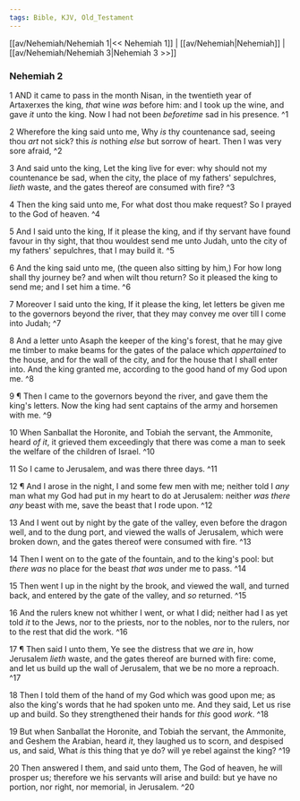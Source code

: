 ```yaml
---
tags: Bible, KJV, Old_Testament
---
```


[[av/Nehemiah/Nehemiah 1|<< Nehemiah 1]] | [[av/Nehemiah|Nehemiah]] | [[av/Nehemiah/Nehemiah 3|Nehemiah 3 >>]]

### Nehemiah 2

1 AND it came to pass in the month Nisan, in the twentieth year of Artaxerxes the king, _that_ wine _was_ before him: and I took up the wine, and gave _it_ unto the king. Now I had not been _beforetime_ sad in his presence. ^1

2 Wherefore the king said unto me, Why _is_ thy countenance sad, seeing thou _art_ not sick? this _is_ nothing _else_ but sorrow of heart. Then I was very sore afraid, ^2

3 And said unto the king, Let the king live for ever: why should not my countenance be sad, when the city, the place of my fathers' sepulchres, _lieth_ waste, and the gates thereof are consumed with fire? ^3

4 Then the king said unto me, For what dost thou make request? So I prayed to the God of heaven. ^4

5 And I said unto the king, If it please the king, and if thy servant have found favour in thy sight, that thou wouldest send me unto Judah, unto the city of my fathers' sepulchres, that I may build it. ^5

6 And the king said unto me, (the queen also sitting by him,) For how long shall thy journey be? and when wilt thou return? So it pleased the king to send me; and I set him a time. ^6

7 Moreover I said unto the king, If it please the king, let letters be given me to the governors beyond the river, that they may convey me over till I come into Judah; ^7

8 And a letter unto Asaph the keeper of the king's forest, that he may give me timber to make beams for the gates of the palace which _appertained_ to the house, and for the wall of the city, and for the house that I shall enter into. And the king granted me, according to the good hand of my God upon me. ^8

9 ¶ Then I came to the governors beyond the river, and gave them the king's letters. Now the king had sent captains of the army and horsemen with me. ^9

10 When Sanballat the Horonite, and Tobiah the servant, the Ammonite, heard _of_ _it_, it grieved them exceedingly that there was come a man to seek the welfare of the children of Israel. ^10

11 So I came to Jerusalem, and was there three days. ^11

12 ¶ And I arose in the night, I and some few men with me; neither told I _any_ man what my God had put in my heart to do at Jerusalem: neither _was_ _there_ _any_ beast with me, save the beast that I rode upon. ^12

13 And I went out by night by the gate of the valley, even before the dragon well, and to the dung port, and viewed the walls of Jerusalem, which were broken down, and the gates thereof were consumed with fire. ^13

14 Then I went on to the gate of the fountain, and to the king's pool: but _there_ _was_ no place for the beast _that_ _was_ under me to pass. ^14

15 Then went I up in the night by the brook, and viewed the wall, and turned back, and entered by the gate of the valley, and _so_ returned. ^15

16 And the rulers knew not whither I went, or what I did; neither had I as yet told _it_ to the Jews, nor to the priests, nor to the nobles, nor to the rulers, nor to the rest that did the work. ^16

17 ¶ Then said I unto them, Ye see the distress that we _are_ in, how Jerusalem _lieth_ waste, and the gates thereof are burned with fire: come, and let us build up the wall of Jerusalem, that we be no more a reproach. ^17

18 Then I told them of the hand of my God which was good upon me; as also the king's words that he had spoken unto me. And they said, Let us rise up and build. So they strengthened their hands for _this_ good _work_. ^18

19 But when Sanballat the Horonite, and Tobiah the servant, the Ammonite, and Geshem the Arabian, heard _it_, they laughed us to scorn, and despised us, and said, What _is_ this thing that ye do? will ye rebel against the king? ^19

20 Then answered I them, and said unto them, The God of heaven, he will prosper us; therefore we his servants will arise and build: but ye have no portion, nor right, nor memorial, in Jerusalem. ^20
